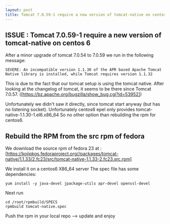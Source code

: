 ```yaml
---
layout: post
title: Tomcat 7.0.59-1 require a new version of tomcat-native on centos6
---
```


## ISSUE : Tomcat 7.0.59-1 require a new version of tomcat-native on centos 6

After a minor upgrade of tomcat 7.0.54 to 7.0.59 we run in the following message:

```
SEVERE: An incompatible version 1.1.30 of the APR based Apache Tomcat Native library is installed, while Tomcat requires version 1.1.32
```

This is due to the fact that our tomcat setup is using the tomcat native.
After looking at the changelog of tomcat, it seems to be there since Tomcat 7.0.57. ([https://bz.apache.org/bugzilla/show_bug.cgi?id=53952])

Unfortunately we didn't saw it directly, since tomcat start anyway (but has no listening socket).
Unfortunately centos6 epel only provides tomcat-native-1.1.30-1.el6.x86_64
So no other option than rebuilding the rpm for centos6.

## Rebuild the RPM from the src rpm of fedora
 
We download the source rpm of fedora 23 at : [https://kojipkgs.fedoraproject.org//packages/tomcat-native/1.1.33/2.fc23/src/tomcat-native-1.1.33-2.fc23.src.rpm]

We install it on a centos6 X86_64 server
The spec file has some dependencies:

```
yum install -y java-devel jpackage-utils apr-devel openssl-devel
```

Next run

```
cd /root/rpmbuild/SPECS
rpmbuild tomcat-native.spec
```

Push the rpm in your local repo --> update and enjoy
